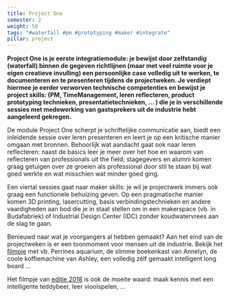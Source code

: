 ```yaml
---
title: Project One
semester: 2
weight: 50
tags: "#waterfall #pm #prototyping #maker #integrate"
pillar: project
---
```

**Project One is je eerste integratiemodule: je bewijst door zelfstandig (waterfall) binnen de gegeven richtlijnen (maar met veel ruimte voor je eigen creatieve invulling) een persoonlijke case volledig uit te werken, te documenteren en te presenteren tijdens de projectweken. Je verdiept hiermee je eerder verworven technische competenties en bewijst je project skills: (PM, TimeManagement, leren reflecteren, product prototyping technieken, presentatietechnieken, … ) die je in verschillende sessies met medewerking van gastsprekers uit de industrie hebt aangeleerd gekregen.**

De module Project One scherpt je schriftelijke communicatie aan, biedt een inleidende sessie over leren presenteren en leert je op een kritische manier omgaan met bronnen.
Behoorlijk wat aandacht gaat ook naar leren reflecteren: naast de basics leer je meer over het hoe en waarom van reflecteren van professionals uit the field; stagegevers en alumni komen graag getuigen over ze groeien als professional door stil te staan bij wat goed werkte en wat misschien wat minder goed ging.  

Een viertal sessies gaat naar maker skills: je wil je projectwerk immers ook graag een functionele behuizing geven. Op een pragmatische manier komen 3D printing, lasercutting, basis verbindingstechnieken en andere vaardigheden aan bod die je in staat stellen om in een makerspace (vb. in Budafabriek) of Industrial Design Center (IDC) zonder koudwatervrees aan de slag te gaan.

Benieuwd naar wat je voorgangers al hebben gemaakt? Aan het eind van de projectweken is er een toonmoment voor mensen uit de industrie. Bekijk het [filmpje](https://www.facebook.com/watch/?v=10154907127068106) met vb. Perrines aquarium, de slimme boekenkast van Annelyn, de coole koffiemachine van Ashley, een volledig zélf gemaakt intelligent long board …

Het filmpje van [editie 2018](https://www.facebook.com/watch/?v=264060247752467) is ook de moeite waard: maak kennis met een intelligente teddybeer, leer vioolspelen,&nbsp;...
